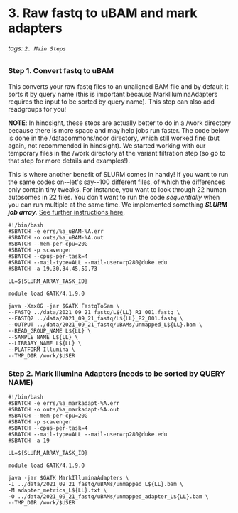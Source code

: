 # 3. Raw fastq to uBAM and mark adapters 

###### tags: `2. Main Steps` 

### Step 1. Convert fastq to uBAM

This converts your raw fastq files to an unaligned BAM file and by default it sorts it by query name (this is important because MarkIlluminaAdapters requires the input to be sorted by query name). This step can also add readgroups for you! 

**NOTE**: In hindsight, these steps are actually better to do in a /work directory because there is more space and may help jobs run faster. The code below is done in the /datacommons/noor directory, which still worked fine (but again, not recommended in hindsight). We started working with our temporary files in the /work directory at the variant filtration step (so go to that step for more details and examples!).

This is where another benefit of SLURM comes in handy! If you want to run the same codes on--let's say--100 different files, of which the differences only contain tiny tweaks. For instance, you want to look through 22 human autosomes in 22 files.  You don't want to run the code *sequentially* when you can run multiple at the same time. We implemented something ***SLURM job array.*** [See further instructions here](https://github.com/Noor-WGS-data/Genome_sequence_data/blob/main/Tutorials/Running_jobs_in_parallel.md).  

```
#!/bin/bash
#SBATCH -e errs/%a_uBAM-%A.err 
#SBATCH -o outs/%a_uBAM-%A.out 
#SBATCH --mem-per-cpu=20G 
#SBATCH -p scavenger
#SBATCH --cpus-per-task=4 
#SBATCH --mail-type=ALL --mail-user=rp280@duke.edu
#SBATCH -a 19,30,34,45,59,73

LL=${SLURM_ARRAY_TASK_ID}

module load GATK/4.1.9.0 

java -Xmx8G -jar $GATK FastqToSam \
--FASTQ ../data/2021_09_21_fastq/L${LL}_R1_001.fastq \
--FASTQ2 ../data/2021_09_21_fastq/L${LL}_R2_001.fastq \
--OUTPUT ../data/2021_09_21_fastq/uBAMs/unmapped_L${LL}.bam \
--READ_GROUP_NAME L${LL} \
--SAMPLE_NAME L${LL} \
--LIBRARY_NAME L${LL} \
--PLATFORM Illumina \
--TMP_DIR /work/$USER
```

### Step 2. Mark Illumina Adapters (needs to be sorted by QUERY NAME)
 
```
#!/bin/bash
#SBATCH -e errs/%a_markadapt-%A.err 
#SBATCH -o outs/%a_markadapt-%A.out 
#SBATCH --mem-per-cpu=20G 
#SBATCH -p scavenger
#SBATCH --cpus-per-task=4 
#SBATCH --mail-type=ALL --mail-user=rp280@duke.edu
#SBATCH -a 19

LL=${SLURM_ARRAY_TASK_ID}

module load GATK/4.1.9.0 

java -jar $GATK MarkIlluminaAdapters \
-I ../data/2021_09_21_fastq/uBAMs/unmapped_L${LL}.bam \
-M adapter_metrics_L${LL}.txt \
-O ../data/2021_09_21_fastq/uBAMs/unmapped_adapter_L${LL}.bam \
--TMP_DIR /work/$USER
```
